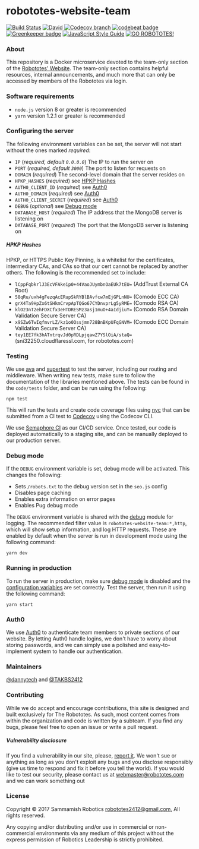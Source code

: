 # robototes-website-team

[![Build Status](https://semaphoreci.com/api/v1/robototes/robototes-website-team/branches/master/shields_badge.svg)](https://semaphoreci.com/robototes/robototes-website-team)
[![David](https://img.shields.io/david/robototes/robototes-website-team.svg)](https://david-dm.org/robototes/robototes-website-team#info=dependencies)
[![Codecov branch](https://img.shields.io/codecov/c/github/robototes/robototes-website-team/master.svg)](https://codecov.io/gh/robototes/robototes-website-team/branches/master)
[![codebeat badge](https://codebeat.co/badges/7ee36ecc-9255-47b0-9ae5-628e31917707)](https://codebeat.co/projects/github-com-robototes-robototes-website-team-master)
[![Greenkeeper badge](https://img.shields.io/badge/greenkeeper-enabled-brightgreen.svg)](https://greenkeeper.io/)
[![JavaScript Style Guide](https://img.shields.io/badge/code_style-standard-brightgreen.svg)](https://standardjs.com)
[![GO ROBOTOTES!](https://img.shields.io/badge/GO-ROBOTOTES!-brightred.svg)](https://www.robototes.com)

### About

This repository is a Docker microservice devoted to the team-only section of the
[Robototes' Website](https://www.robototes.com). The team-only section contains helpful resources, internal
announcements, and much more that can only be accessed by members of the Robototes via login.

### Software requirements

* `node.js` version 8 or greater is recommended
* `yarn` version 1.2.1 or greater is recommended

### <a id="configuration">Configuring the server</a>

The following environment variables can be set, the server will not start without the ones marked *required*:

* `IP` (*required, default `0.0.0.0`*) The IP to run the server on
* `PORT` (*required, default `3000`*) The port to listen for requests on
* `DOMAIN` (*required*) The second-level domain that the server resides on
* `HPKP_HASHES` (*required*) see [HPKP Hashes](#hpkphashes)
* `AUTH0_CLIENT_ID` (*required*) see [Auth0](#auth0)
* `AUTH0_DOMAIN` (*required*) see [Auth0](#auth0)
* `AUTH0_CLIENT_SECRET` (*required*) see [Auth0](#auth0)
* `DEBUG` (*optional*) see [Debug mode](#debugmode)
* `DATABASE_HOST` (*required*) The IP address that the MongoDB server is listening on
* `DATABASE_PORT` (*required*) The port that the MongoDB server is listening on

##### <a id="hpkphashes">HPKP Hashes</a>

HPKP, or HTTPS Public Key Pinning, is a whitelist for the certificates, intermediary CAs, and CAs
so that our cert cannot be replaced by another others. The following is the recommended set to
include:

* `lCppFqbkrlJ3EcVFAkeip0+44VaoJUymbnOaEUk7tEU=` (AddTrust External CA Root)
* `58qRu/uxh4gFezqAcERupSkRYBlBAvfcw7mEjGPLnNU=` (Comodo ECC CA)
* `grX4Ta9HpZx6tSHkmCrvpApTQGo67CYDnvprLg5yRME=` (Comodo RSA CA)
* `klO23nT2ehFDXCfx3eHTDRESMz3asj1muO+4aIdjiuY=` (Comodo RSA Domain Validation Secure Server CA)
* `x9SZw6TwIqfmvrLZ/kz1o0Ossjmn728BnBKpUFqGNVM=` (Comodo ECC Domain Validation Secure Server CA)
* `tey1EE7fk3hATntrqvJd0pRDLpjqawZ7YSlOiA/staQ=` (sni32250.cloudflaressl.com, for robototes.com)

### <a id="testing">Testing</a>

We use [ava](https://www.npmjs.com/package/ava) and [supertest](https://www.npmjs.com/package/supertest)
to test the server, including our routing and middleware. When writing new tests, make sure to follow
the documentation of the libraries mentioned above. The tests can be found in the `code/tests` folder,
and can be run using the following:

```shell
npm test
```

This will run the tests and create code coverage files using [nyc](https://www.npmjs.com/package/nyc)
that can be submitted from a CI test to
[Codecov](https://codecov.io/gh/robototes/robototes-website-team/branches/master) using the Codecov CLI.

We use [Semaphore CI](https://semaphoreci.com/robototes/robototes-website-team) as our CI/CD service. Once
tested, our code is deployed automatically to a staging site, and can be manually deployed to our
production server.

### <a id="debugmode">Debug mode</a>

If the `DEBUG` environment variable is set, debug mode will be activated. This changes the following:

* Sets `/robots.txt` to the debug version set in the `seo.js` config
* Disables page caching
* Enables extra information on error pages
* Enables Pug debug mode

The `DEBUG` environment variable is shared with the [debug](https://www.npmjs.com/package/debug)
module for logging. The recommended filter value is `robototes-website-team:*,http`, which will
show setup information, and log HTTP requests. These are enabled by default when the server is
run in development mode using the following command:

```shell
yarn dev
```

### Running in production

To run the server in production, make sure [debug mode](#debugmode) is disabled and the
[configuration variables](#configuration) are set correctly. Test the server, then run it using
the following command:

```shell
yarn start
```

### <a id="auth0">Auth0</a>

We use [Auth0](https://auth0.com/) to authenticate team members to private sections of our website. By
letting Auth0 handle logins, we don't have to worry about storing passwords, and we can simply use a
polished and easy-to-implement system to handle our authentication.

### Maintainers

[@dannytech](https://github.com/dannytech) and
[@TAKBS2412](https://github.com/TAKBS2412)

### Contributing

While we do accept and encourage contributions, this site is designed and built
exclusively for The Robototes. As such, most content comes from within the
organization and code is written by a subteam. If you find any bugs, please feel
free to open an issue or write a pull request.

##### Vulnerability disclosure

If you find a vulnerability in our site, please,
[report it](mailto:webmaster@robototes.com). We won't sue or anything as long as
you don't exploit any bugs and you disclose responsibly (give us time to respond
and fix it before you tell the world). If you would like to test our security,
please contact us at [webmaster@robototes.com](mailto:webmaster@robototes.com)
and we can work something out

### License

Copyright &copy; 2017 Sammamish Robotics <robototes2412@gmail.com>, All rights reserved.

Any copying and/or distributing and/or use in commercial or non-commercial environments
via any medium of this project without the express permission of Robotics Leadership is strictly prohibited.
